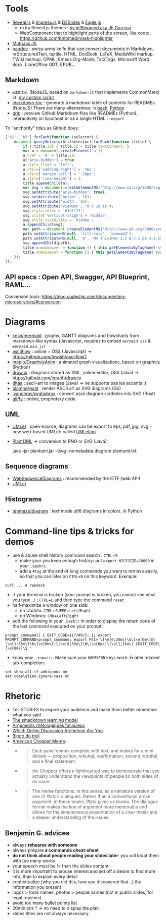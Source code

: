 # Tools

- [Reveal.js](https://revealjs.com) & [Impress.js](https://github.com/impress/impress.js/) & [DZSlides](http://paulrouget.com/dzslides/) & [Eagle.js](https://github.com/Zulko/eagle.js)
    * extra Reveal.js themes : [by jefBinomed aka JF Garreau](https://github.com/binomed/binomed_docs/tree/master/Prez)
    * WebComponent that to hightlight parts of the screen, like code: https://github.com/binomed/mask-highlighter
- [MathJax JS](https://www.mathjax.org)
- [pandoc](http://pandoc.org) : swiss-army knife that can convert documents in Markdown, reStructuredText, textile, HTML, DocBook, LaTeX, MediaWiki markup, TWiki markup, OPML, Emacs Org-Mode, Txt2Tags, Microsoft Word docx, LibreOffice ODT, EPUB...

## Markdown

- `md2html` (NodeJS, based on `markdown-it` that implements CommonMark) cf. [my custom script](https://github.com/Lucas-C/linux_configuration/blob/master/bin/md2html.js)
- [markdown-toc](https://github.com/jonschlinkert/markdown-toc) : generate a markdown table of contents for READMEs (NodeJS)
There are many alternatives: in [bash](https://github.com/ekalinin/github-markdown-toc), [Python](https://github.com/rasbt/markdown-toclify)
- [grip](https://github.com/joeyespo/grip) : preview GitHub Markdown files like READMEs (Python), interactively on localhost or as a single HTML `--export`

To "anchorify" titles as Github does:
```javascript
['h2', 'h3'].forEach(function (selector) {
    document.querySelectorAll(selector).forEach(function (title) {
        if (!title.id) { title.id = title.textContent; }
        var a = document.createElement('a');
        a.href = '#' + title.id;
        a['aria-hidden'] = true;
        a.style.float = 'left';
        a.style['padding-right'] = '4px';
        a.style['margin-left'] = '-20px';
        a.style['line-height'] = 1;
        title.appendChild(a);
        var svg = document.createElementNS('http://www.w3.org/2000/svg', 'svg');
        svg.setAttribute('aria-hidden', true);
        svg.setAttribute('height', 16);
        svg.setAttribute('width', 16);
        svg.setAttribute('viewBox', '0 0 16 16');
        svg.style.color = '#1b1f23';
        svg.style['vertical-align'] = 'middle';
        svg.style.visibility = 'hidden';
        a.appendChild(svg);
        var path = document.createElementNS('http://www.w3.org/2000/svg', 'path');
        path.setAttributeNS(null, 'fill-rule', 'evenodd');
        path.setAttributeNS(null, 'd', 'M4 9h1v1H4c-1.5 0-3-1.69-3-3.5S2.55 3 4 3h4c1.45 0 3 1.69 3 3.5 0 1.41-.91 2.72-2 3.25V8.59c.58-.45 1-1.27 1-2.09C10 5.22 8.98 4 8 4H4c-.98 0-2 1.22-2 2.5S3 9 4 9zm9-3h-1v1h1c1 0 2 1.22 2 2.5S13.98 12 13 12H9c-.98 0-2-1.22-2-2.5 0-.83.42-1.64 1-2.09V6.25c-1.09.53-2 1.84-2 3.25C6 11.31 7.55 13 9 13h4c1.45 0 3-1.69 3-3.5S14.5 6 13 6z');
        svg.appendChild(path);
        title.onmouseover = function () { this.getElementsByTagName('svg')[0].style.visibility = 'visible'; };
        title.onmouseout = function () { this.getElementsByTagName('svg')[0].style.visibility = 'hidden'; };
    });
});
```

## API specs : Open API, Swagger, API Blueprint, RAML...
Conversion tools: https://blog.codeship.com/documenting-microservices/#conversion


# Diagrams

- [knsv/mermaid](https://github.com/knsv/mermaid) : graphs, GANTT diagrams and flowcharts from markdown-like syntax (Javascript, requires to embed `mermaid.css` & `mermaid.min.js`)
- [asciiflow](http://asciiflow.com/#Draw) : online + OSS (Javascript) -> https://github.com/lewish/asciiflow2
- [mapio/GraphvizAnim](https://github.com/mapio/GraphvizAnim) : animated graph visualizations, based on graphviz (Python)
- [draw.io](https://www.draw.io) : diagrams stored as XML, online editor, OSS (Java) -> https://github.com/jgraph/draw.io
- [ditaa](http://ditaa.sourceforge.net/) : ascii-art to images (Java) -> ne supporte pas les accents :(
- [blampe/goat](https://github.com/blampe/goat) : render ASCII art as SVG diagrams (Go)
- [ivanceras/svgbobrus](https://github.com/ivanceras/svgbobrus) : convert ascii diagram scribbles into SVG (Rust)
- [gliffy](https://www.gliffy.com/examples/) : online, proprietary code

## UML
- [UMLet](http://www.umlet.com) : open-source, diagrams can be export to eps, pdf, jpg, svg + new web-based UMLet: called [UMLetino](http://www.umlet.com/umletino)
- [PlantUML](http://plantuml.com) -> conversion to PNG or SVG (Java):

    java -jar plantuml.jar -tsvg -nometadata diagram.plantuml.txt

## Sequence diagrams
- [WebSequenceDiagrams](https://www.websequencediagrams.com/embedding.html) : recommended by the IETF (web API)
- [UMLet](http://www.umlet.com)

## Histograms
- [tehmaze/diagram](https://github.com/tehmaze/diagram) : text mode utf8 diagrams in colors, in Python


# Command-line tips & tricks for demos

- use & abuse shell history command search : `CTRL`+`R`
  * make your you keep enough history: put `export HISTSIZE=20000` in your `.bashrc`
  * add a `#tag` at the end of long commands you want to retrieve easily, so that you can later on `CTRL`+`R` on this keyword. Exemple:
```
curl ... # rundeck
```
- if your terminal is broken (your prompt is broken, you cannot see what you type...) : `CTRL`+`L` and then type the command `reset`
- half-maximize a window on one side:
  * on Ubuntu: `CTRL`+`SUPER`+`Left`/`Right`
  * on Windows: `CMD`+`Left`/`Right`
- add the following in your `.bashrc` in order to display the return code of the last command executed on your prompt:
```
prompt_command() { EXIT_CODE=${?/#0/}; }; export PROMPT_COMMAND=prompt_command; export PS1='\[\e[0;34m\]\u\[\e[0m\]@\[\e[1;35m\]\h\[\e[0m\]:\[\e[0;32m\]\W\[\e[0m\]\[\e[1;31m\] $EXIT_CODE\[\e[0m\]\$ '
```
- know your `.inputrc`. Make sure your `HOME`/`END` keys work. Enable relaxed tab-completion:
```
set show-all-if-ambiguous on
set completion-ignore-case on
```


# Rhetoric
- Tell STORIES to inspire your audience and make them better remember what you said
- [The smackdown learning model](http://blog.codinghorror.com/in-defense-of-the-smackdown-learning-model/)
- [Arguments rhétologiques fallacieux](http://www.informationisbeautiful.net/visualizations/rhetological-fallacies/arguments-rhetologiques-fallacieux/)
- [Which Online Discussion Archetype Are You](http://blog.codinghorror.com/which-online-discussion-archetype-are-you/)
- [Bingo du troll](https://grisebouille.net/le-bingo-du-troll/)
- [American Chopper Meme](https://www.vox.com/2018/4/10/17207588/american-chopper-meme):
  * > Each panel comes complete with text, and makes for a mini debate — proposition, rebuttal, reaffirmation, second rebuttal, and a final statement.
  * > the Chopper offers a lighthearted way to demonstrate that you actually understand the viewpoints of people on both sides of an issue
  * > The meme functions, in this sense, as a miniature version of one of Plato’s dialogues.
    > Rather than a conventional prose argument, in these books, Plato gives us drama.
    > The dialogue format makes the line of argument more memorable and allows for the simultaneous presentation of a clear thesis and a deeper understanding of the issues.

## Benjamin G. advices

- always **rehearse with someone**
- always prepare **a commands cheat-sheet**
- **do not think about people reading your slides later**: you will bloat them with too many words
- your speech must be != than the slides content
- it is more important to arouse interest and set off a desire to find more info, than to explain every detail
- contextualize (why you did this, how you discovered that...) the information you present
- logos > tools names, photos > people names (not in public slides, for legal reasons)
- avoid too many bullet points list
- 20min talk ? -> no need to display the plan
- slides titles are not always necessary

